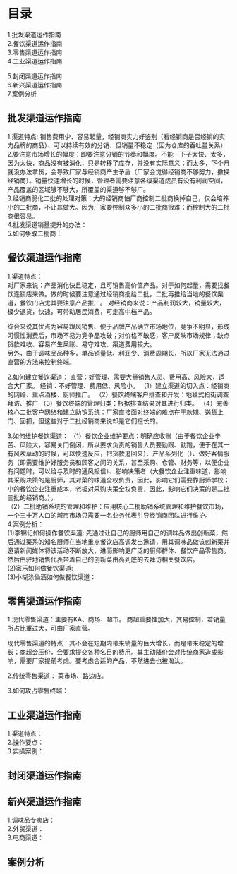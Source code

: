 # 目录
1.批发渠道运作指南   
2.餐饮渠道运作指南   
3.零售渠道运作指南   
4.工业渠道运作指南   

5.封闭渠道运作指南   
6.新兴渠道运作指南   
7.案例分析   
  
## 批发渠道运作指南
1.渠道特点: 销售费用少、容易起量，经销商实力好鉴别（看经销商是否经销的实力品牌的商品）、可以持续有效的分销、但销量不稳定（因为仓库的吞吐量关系）    
2.要注意市场增长的幅度：即要注意分销的节奏和幅度。不能一下子太快、太多，因为太快，商品没有被消化，只是转移了库存，并没有实际意义；而太多，下个月就没办法拿货，会导致厂家与经销商产生矛盾（厂家会觉得经销商不够努力，撤换经销商）。销量快速增长的时候，管理者需要注意各级渠道成员有没有利润空间，产品覆盖的区域够不够大，所覆盖的渠道够不够广。     
3.经销商弱化二批的处理对策：大的经销商怕厂商控制二批商换掉自己，仅会培养小的二批商，不让其做大。因为厂家要控制众多小的二批商很难；而控制大的二批商很容易。   
4.批发渠道销量提升的办法：   
5.如何争取二批商：   

## 餐饮渠道运作指南
1.渠道特点：   
  对厂家来说：产品消化快且稳定，且可销售高价值产品。对于如何起量，需要找餐饮连锁店来做。做的时候要注意通过经销商批给二批，二批再推给当地的餐饮渠道，餐饮门店尤其要注意产品推广。
  对经销商来说：产品利润较大，销量较大，极少退货，快速，可带动居民消费，可走高中档产品。   
  
  综合来说其优点为容易跟风销售、便于品牌产品确立市场地位，竞争不明显，形成习惯性消费后，市场不易为竞争品攻破；对价格不敏感，客户反映市场规律；缺点货款难收、容易产生呆账、易守难攻、渠道费用较大。   
  另外，由于调味品品种多，单品销量低、利润少、消费周期长，所以厂家无法通过直营的方法来控制终端。   
  
2.如何建立餐饮渠道： 
  直营：好管理、需要大量销售人员、费用高、风险大，适合大厂家。
  经销：不好管理、费用低、风险小。
  （1）建立渠道的切入点：经销商的网络、重点酒楼、厨师推广。
  （2）餐饮终端客户排查和开发：地毯式扫街调查拜访、推广
  （3）餐饮终端的管理归类：根据排查结果对其进行归类。
  （4）完善核心二批客户网络和建立助销系统：厂家直接面对终端的难点在于款期、送货上门、回扣，但这些对于二批经销商来说却是它们擅长的。
  
3.如何维护餐饮渠道： 
  （1）餐饮企业维护要点：明确应收账（由于餐饮企业辛苦、风险大，容易关门倒闭，所以要求负责的销售人员要勤跟、勤跑，便于在其一有风吹草动的时候，可以快速反应，把货款追回来）、产品系列化（）、做好客情服务（即需要维护好服务员和顾客之间的关系，甚至采购、仓管、财务等，以便企业有问题时，可以给与及时的通风报信）、影响决策者（大餐饮企业注重味道，影响其采购决策的是厨师，其对菜的味道全权负责，因此，影响它们需要靠厨师学校；小的餐饮企业注重成本，老板对采购决策全权负责，因此，影响它们决策的是二批三批的经销商。）。     
  （2）二批助销系统的管理和维护：应用核心二批助销系统管理和维护餐饮市场，一个三十万人口的城市市场只需要一名业务代表引导经销商团队进行维护。    
4.案例分析：      
   (1)李锦记如何操作餐饮渠道: 先通过让自己的厨师用自己的调味品做出创新菜，然后通过菜系的知名厨师在当地重点餐饮店高调发出邀请，用其调味品做该创新菜并邀请新闻媒体将该活动不断放大，进而影响更广泛的厨师群体、餐饮产品零售商。然后由驻地销售代表带着自己的创新菜由高到底的去拜访相关餐饮店。   
   (2)家乐如何做餐饮渠道:   
   (3)小糊涂仙酒如何做餐饮渠道：      

## 零售渠道运作指南
1.现代零售渠道：主要有KA、商场、超市。
  商超重要性加大，其易控制，若销量所占比重过大，可由厂家直营。
  
  现代零售渠道的特点：其不会在短期内带来销量的巨大增长，而是带来稳定的增长；商超会压价，会要求提交各种名目的费用。其主动降价会对传统商家造成影响，需要厂家提前考虑。要考虑合适的产品，不然进去也被淘汰。
  
2.传统零售渠道： 菜市场、路边店。
   
3.如何攻占零售终端：     

## 工业渠道运作指南
1.渠道特点：      
2.操作要点：    
3.实操案例：     

## 封闭渠道运作指南
## 新兴渠道运作指南
1.调味品专卖店：      
2.外贸渠道：       
3.电商渠道：      


## 案例分析
